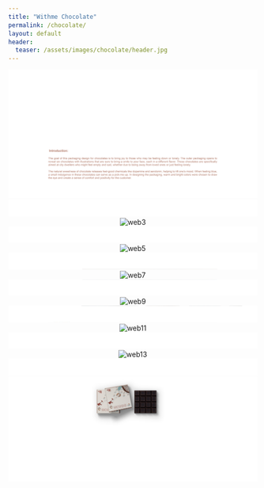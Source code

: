 ```yaml
---
title: "Withme Chocolate"
permalink: /chocolate/
layout: default
header:
  teaser: /assets/images/chocolate/header.jpg
---
```

<div style="text-align: center;">
  <img src="/assets/images/chocolate/web1.jpg" alt="web1">
  <img src="/assets/images/chocolate/web2.jpg" alt="web2">
   <img src="/assets/images/chocolate/web3.jpg" alt="web3">
   <img src="/assets/images/chocolate/web4.jpg" alt="web4">
   <img src="/assets/images/chocolate/web5.jpg" alt="web5">
   <img src="/assets/images/chocolate/web6.jpg" alt="web6">
   <img src="/assets/images/chocolate/web7.jpg" alt="web7">
  <img src="/assets/images/chocolate/web8.jpg" alt="web8">
   <img src="/assets/images/chocolate/web9.jpg" alt="web9">
  <img src="/assets/images/chocolate/web10.jpg" alt="web10">
  <img src="/assets/images/chocolate/web11.jpg" alt="web11">
  <img src="/assets/images/chocolate/web12.jpg" alt="web12">
   <img src="/assets/images/chocolate/web13.jpg" alt="web13">
   <img src="/assets/images/chocolate/web14.jpg" alt="web14">
   <img src="/assets/images/chocolate/web15.jpg" alt="web15">
</div>
